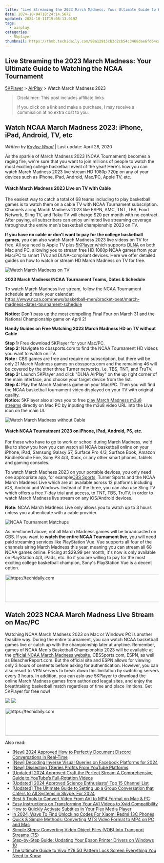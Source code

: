 ```yaml
---
title: "Live Streaming the 2023 March Madness: Your Ultimate Guide to Watching the NCAA Tournament"
date: 2024-10-04T18:24:14.567Z
updated: 2024-10-11T19:08:13.019Z
tags:
  - airplay
categories:
  - 5kplayer
thumbnail: https://thmb.techidaily.com/98a12915cb3d2cb54c3468dae6fd64cafa98af7144806238fd48ac7236bdda16.jpg
---
```


## Live Streaming the 2023 March Madness: Your Ultimate Guide to Watching the NCAA Tournament

[5KPlayer](https://tools.techidaily.com/5kplayer/products/) \> [AirPlay](https://tools.techidaily.com/5kplayer/airplay/) \> Watch March Madness 2023

>  Disclaimer: This post includes affiliate links
>
>  If you click on a link and make a purchase, I may receive a commission at no extra cost to you.
>

## Watch NCAA March Madness 2023: iPhone, iPad, Android, TV, etc

 _Written by [Kaylee Wood](https://www.quora.com/profile/Amanda-Hu-21)_ | Last update: April 28, 2020

As the sparkle of March Madness 2023 (NCAA Tournament) becomes a raging fire, we're sure that you want to join millions of people to watch the most exciting college basketball event of the year! Here's how you can watch March Madness 2023 live stream HD 1080p 720p on any of your devices such as iPhone, iPad, Android, Mac/PC, Apple TV, etc.

#### **Watch March Madness 2023 Live on TV with Cable**

The easiest way to catch a total of 68 teams including to play basketball games is to watch them on a cable TV with NCAA Tournament subscription. Channels airing March Madness 2023 like ESPN, AMC, TNT, TBS, Food Network, Sling TV, and Roku TV will charge $20 per month with no contract. After paying, all subscribers can enjoy unlimited live streaming coverage throughout the entire men's basketball championship 2023 on TV. 

**If you have no cable or don't want to pay for the college basketball games**, you can also watch March Madness 2023 live videos on TV for free. All you need is Apple TV plus [5KPlayer](https://tools.techidaily.com/5kplayer/products/) which supports [DLNA](https://tools.techidaily.com/5kplayer/dlna/) on both Mac and PC, allowing you to stream free HD 1080p NCAA games from your Mac/PC to smart TVs and DLNA-compliant devices. Here we offer detailed guides on how to watch or stream HD March Madness on TV for free. 

![Watch March Madness on TV](https://www.5kplayer.com/airplay/img/watch-march-madness-battle.jpg) 

**2023 March Madness/NCAA Tournament Teams, Dates & Schedule** 

To watch March Madness live stream, follow the NCAA Tournament schedule and mark your calendar:  
 https://www.ncaa.com/news/basketball-men/bracket-beat/march-madness-dates-tournament-schedule

**Notice:** Don't pass up the most compelling Final Four on March 31 and the National Championship game on April 2! 

**Handy Guides on Free Watching 2023 March Madness HD on TV without Cable**

**Step 1:** Free download 5KPlayer for your Mac/PC.  
**Step 2:** Navigate to cbssports.com to find the NCAA Tournament HD videos you want to watch on TV.  
**Note :** CBS games are free and require no subscription, but there will be only 21 March Madness games on cbssports.com and the remaining 46 will be covered by the other three Turner networks, i.e. TBS, TNT, and TruTV.  
**Step 3:** Launch 5KPlayer and click "DLNA AirPlay" on the up right corner of the main interface, and choose your target device from the list.  
**Step 4:** Play the March Madness game on your Mac/PC. Then you will find the NCAA basketball tournament video displayed on your TV with original quality.  
**Notice:** 5KPlayer also allows you to free [play March Madness m3u8 streams](https://tools.techidaily.com/5kplayer/video-music-player/) directly on Mac PC by inputing the m3u8 video URL into the Live icon on the main UI.

![Watch March Madness without Cable](https://www.5kplayer.com/airplay/img/airplay-with-5kplayer.jpg)

#### **Watch NCAA Tournatment 2023 on iPhone, iPad, Android, PS, etc.**

For those who have to go to work or school during March Madness, we'd like to show you how you can watch all NCAA basketball online on your iPhone, iPad, Samsung Galaxy S7, Surface Pro 4/3, Surface Book, Amazon Kindle/Kindle Fire, Sony PS 4/3, Xbox, or any other smart phones, tablets and gaming consoles.

To watch March Madness 2023 on your portable devices, you only need one appropriate app, for example[CBS Sports](http://www.cbssports.com/), Turner Sports and the NCAA March Madness Live which are all available across 12 platforms including iOS, Android and Windows. Instead of the three, you can also use Sling TV which offers a free 7-day trial and access, to TNT, TBS, TruTV, in order to watch March Madness live stream on any iOS/Android devices.

**Note:** NCAA March Madness Live only allows you to watch up to 3 hours unless you authenticate with a cable provider.

![NCAA Tournament Matchups](https://www.5kplayer.com/airplay/img/stream-march-madness-2016.jpg) 

As mentioned above, not all March Madness games will be broadcasted on CBS. If you want to **watch the entire NCAA Tournament live**, you will need paid streaming services like PlayStation Vue. Vue supports all four of the channels airing March Madness this year, meaning you can stream all 68 NCAA games online. Pricing at $29.99 per month, it's now is only available on PlayStation 4/3, iPads, etc. So if you are willing to pay for the most exciting college basketball champion, Sony's PlayStation Vue is a decent option. 

<!-- affiliate ads begin -->
<a href="https://aligracehair.sjv.io/c/5597632/2047411/19272" target="_top" id="2047411">
  <img src="//a.impactradius-go.com/display-ad/19272-2047411" border="0" alt="https://techidaily.com" width="728" height="90"/>
</a>
<img height="0" width="0" src="https://aligracehair.sjv.io/i/5597632/2047411/19272" style="position:absolute;visibility:hidden;" border="0" />
<!-- affiliate ads end -->

## Watch 2023 NCAA March Madness Live Stream on Mac/PC

Watching NCAA March Madness 2023 on Mac or Windows PC is another feasible way. During the entire tournament, you can watch NCAA basketball games live or catch up with the championship later at anytime. Remember, games of NCAA Men's Basketball Championship 2023 will be available at the [official NCAA March Madness website](http://www.ncaa.com/march-madness), CBSSports.com, ESPN, as well as BleacherReport.com. But the official site and ESPN allows for viewing only 3 hours of centents before asking for authentication. However, you can also resort to VPN servers to break down this limitation by switching servers every 3 hours. In addition, you can aslo use 5KPlayer to download the online March Madness games from authorized leagal sites, and enjoy the breathtaking basketball match regardless of time and place limitions. Get 5KPlayer for free now!

[![](https://www.5kplayer.com/airplay/../button/freedownbackmac.png)](https://tools.techidaily.com/5kplayer/products/) [![](https://www.5kplayer.com/airplay/../button/freedownwhitewin.png)](https://tools.techidaily.com/5kplayer/products/)

<!-- affiliate ads begin -->
<a href="https://wigfever.sjv.io/c/5597632/2014849/22899" target="_top" id="2014849">
  <img src="//a.impactradius-go.com/display-ad/22899-2014849" border="0" alt="https://techidaily.com" width="728" height="90"/>
</a>
<img height="0" width="0" src="https://wigfever.sjv.io/i/5597632/2014849/22899" style="position:absolute;visibility:hidden;" border="0" />
<!-- affiliate ads end -->

<ins class="adsbygoogle"
     style="display:block"
     data-ad-format="autorelaxed"
     data-ad-client="ca-pub-7571918770474297"
     data-ad-slot="1223367746"></ins>

<ins class="adsbygoogle"
     style="display:block"
     data-ad-client="ca-pub-7571918770474297"
     data-ad-slot="8358498916"
     data-ad-format="auto"
     data-full-width-responsive="true"></ins>

<span class="atpl-alsoreadstyle">Also read:</span>
<div><ul>
<li><a href="https://screen-capture.techidaily.com/new-2024-approved-how-to-perfectly-document-discord-conversations-in-real-time/"><u>[New] 2024 Approved How to Perfectly Document Discord Conversations in Real-Time</u></a></li>
<li><a href="https://facebook-videos.techidaily.com/new-decoding-inverse-visual-queries-on-facebook-platforms-for-2024/"><u>[New] Decoding Inverse Visual Queries on Facebook Platforms for 2024</u></a></li>
<li><a href="https://youtube-lab.techidaily.com/issecting-tseries-profits-from-youtube-platforms/"><u>[New] Dissecting TSeries Profits From YouTube Platforms</u></a></li>
<li><a href="https://facebook-record-videos.techidaily.com/updated-2024-approved-craft-the-perfect-stream-a-comprehensive-guide-to-youtubes-full-rotation-videos/"><u>[Updated] 2024 Approved Craft the Perfect Stream A Comprehensive Guide to YouTube’s Full-Rotation Videos</u></a></li>
<li><a href="https://youtube-blog.techidaily.com/ed-2024-approved-science-enthusiasts-top-15-channel-list/"><u>[Updated] 2024 Approved Science Enthusiasts' Top 15 Channel List</u></a></li>
<li><a href="https://on-screen-recording.techidaily.com/1716069425521-updated-the-ultimate-guide-to-setting-up-a-group-conversation-that-caters-to-all-systems-in-skype-for-2024/"><u>[Updated] The Ultimate Guide to Setting up a Group Conversation that Caters to All Systems in Skype. For 2024</u></a></li>
<li><a href="https://media-tips.techidaily.com/best-5-tools-to-convert-video-from-avi-to-mp4-format-on-mac-and-pc/"><u>Best 5 Tools to Convert Video From AVI to MP4 Format on Mac & PC</u></a></li>
<li><a href="https://media-tips.techidaily.com/easy-instructions-on-transforming-your-avi-videos-to-xvid-compatibility/"><u>Easy Instructions on Transforming Your AVI Videos to Xvid Compatibility</u></a></li>
<li><a href="https://media-tips.techidaily.com/how-to-quickly-activate-subtitles-in-your-plex-media-player/"><u>How to Quickly Activate Subtitles in Your Plex Media Player</u></a></li>
<li><a href="https://sim-unlock.techidaily.com/in-2024-ways-to-find-unlocking-codes-for-xiaomi-redmi-13c-phones-by-drfone-android/"><u>In 2024, Ways To Find Unlocking Codes For Xiaomi Redmi 13C Phones</u></a></li>
<li><a href="https://media-tips.techidaily.com/quick-and-simple-methods-converting-mts-video-format-to-mp4-on-pc-and-mac/"><u>Quick & Simple Methods: Converting MTS Video Format to MP4 on PC and Mac</u></a></li>
<li><a href="https://media-tips.techidaily.com/simple-steps-converting-video-object-files-vob-into-transport-streams-ts/"><u>Simple Steps: Converting Video Object Files (VOB) Into Transport Streams (TS)</u></a></li>
<li><a href="https://hardware-help.techidaily.com/step-by-step-guide-updating-your-epson-printer-drivers-on-windows-10/"><u>Step-by-Step Guide: Updating Your Epson Printer Drivers on Windows 10</u></a></li>
<li><a href="https://android-unlock.techidaily.com/the-ultimate-guide-to-vivo-y78-5g-pattern-lock-screen-everything-you-need-to-know-by-drfone-android/"><u>The Ultimate Guide to Vivo Y78 5G Pattern Lock Screen Everything You Need to Know</u></a></li>
</ul></div>

